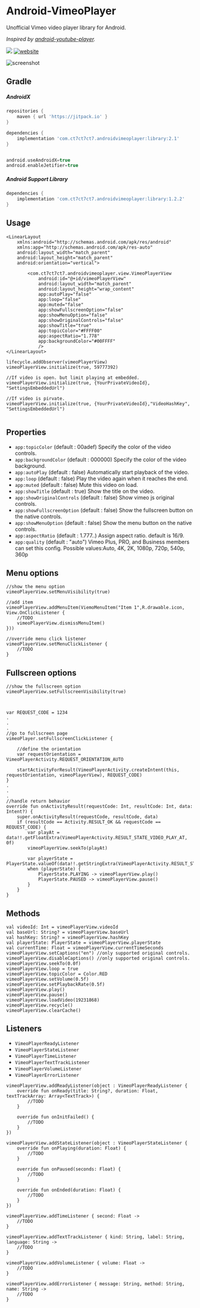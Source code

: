 # Android-VimeoPlayer
Unofficial Vimeo video player library for Android.

*Inspired by [android-youtube-player](https://github.com/PierfrancescoSoffritti/android-youtube-player).*

[![](https://api.bintray.com/packages/ct7ct7ct7/maven/AndroidVimeoPlayer/images/download.svg)](https://bintray.com/ct7ct7ct7/maven/AndroidVimeoPlayer/_latestVersion)
[![website](https://img.shields.io/badge/-website-brightgreen.svg)](https://ct7ct7ct7.github.io/Android-VimeoPlayer/)

![screenshot](/screenshot.gif)

Gradle
------------


##### AndroidX
```groovy
repositories {
    maven { url 'https://jitpack.io' }
}

dependencies {
    implementation 'com.ct7ct7ct7.androidvimeoplayer:library:2.1'
}


android.useAndroidX=true
android.enableJetifier=true
```

##### Android Support Library
```groovy
dependencies {
    implementation 'com.ct7ct7ct7.androidvimeoplayer:library:1.2.2'
}
```

Usage
------------
```
<LinearLayout
    xmlns:android="http://schemas.android.com/apk/res/android"
    xmlns:app="http://schemas.android.com/apk/res-auto"
    android:layout_width="match_parent"
    android:layout_height="match_parent"
    android:orientation="vertical">
    
        <com.ct7ct7ct7.androidvimeoplayer.view.VimeoPlayerView
            android:id="@+id/vimeoPlayerView"
            android:layout_width="match_parent"
            android:layout_height="wrap_content"
            app:autoPlay="false"
            app:loop="false"
            app:muted="false"
            app:showFullscreenOption="false"
            app:showMenuOption="false"
            app:showOriginalControls="false"
            app:showTitle="true"
            app:topicColor="#FFFF00"
            app:aspectRatio="1.778"
            app:backgroundColor="#00FFFF"
            />
</LinearLayout>
```

```
lifecycle.addObserver(vimeoPlayerView)
vimeoPlayerView.initialize(true, 59777392)

//If video is open. but limit playing at embedded.
vimeoPlayerView.initialize(true, {YourPrivateVideoId}, "SettingsEmbeddedUrl")

//If video is pirvate.
vimeoPlayerView.initialize(true, {YourPrivateVideoId},"VideoHashKey", "SettingsEmbeddedUrl")


```

Properties
------------

* `app:topicColor` (default : 00adef) Specify the color of the video controls.
* `app:backgroundColor` (default : 000000) Specify the color of the video background.
* `app:autoPlay` (default : false) Automatically start playback of the video. 
* `app:loop` (default : false) Play the video again when it reaches the end.
* `app:muted` (default : false) Mute this video on load.
* `app:showTitle` (default : true) Show the title on the video.
* `app:showOriginalControls` (default : false) Show vimeo js original controls.
* `app:showFullscreenOption` (default : false) Show the fullscreen button on the native controls.
* `app:showMenuOption` (default : false) Show the menu button on the native controls.
* `app:aspectRatio` (default : 1.777..) Assign aspect ratio. default is 16/9.
* `app:quality` (default : "auto") Vimeo Plus, PRO, and Business members can set this config. Possible values:Auto, 4K, 2K, 1080p, 720p, 540p, 360p 



Menu options
------------
```
//show the menu option
vimeoPlayerView.setMenuVisibility(true)

//add item
vimeoPlayerView.addMenuItem(ViemoMenuItem("Item 1",R.drawable.icon, View.OnClickListener {
    //TODO
    vimeoPlayerView.dismissMenuItem()
}))

//override menu click listener
vimeoPlayerView.setMenuClickListener { 
    //TODO
}
```

Fullscreen options
------------
```
//show the fullscreen option
vimeoPlayerView.setFullscreenVisibility(true)



var REQUEST_CODE = 1234
.
.
.
//go to fullscreen page
vimeoPlayer.setFullscreenClickListener {

    //define the orientation
    var requestOrientation = VimeoPlayerActivity.REQUEST_ORIENTATION_AUTO
    
    startActivityForResult(VimeoPlayerActivity.createIntent(this, requestOrientation, vimeoPlayerView), REQUEST_CODE)
}
.
.
.
//handle return behavior
override fun onActivityResult(requestCode: Int, resultCode: Int, data: Intent?) {
    super.onActivityResult(requestCode, resultCode, data)
    if (resultCode == Activity.RESULT_OK && requestCode == REQUEST_CODE) {
        var playAt = data!!.getFloatExtra(VimeoPlayerActivity.RESULT_STATE_VIDEO_PLAY_AT, 0f)
        vimeoPlayerView.seekTo(playAt)

        var playerState = PlayerState.valueOf(data!!.getStringExtra(VimeoPlayerActivity.RESULT_STATE_PLAYER_STATE))
        when (playerState) {
            PlayerState.PLAYING -> vimeoPlayerView.play()
            PlayerState.PAUSED -> vimeoPlayerView.pause()
        }
    }
}

```


Methods
------------
```
val videoId: Int = vimeoPlayerView.videoId
val baseUrl: String? = vimeoPlayerView.baseUrl
val hashKey: String? = vimeoPlayerView.hashKey
val playerState: PlayerState = vimeoPlayerView.playerState
val currentTime: Float = vimeoPlayerView.currentTimeSeconds
vimeoPlayerView.setCaptions("en") //only supported original controls.
vimeoPlayerView.disableCaptions() //only supported original controls.
vimeoPlayerView.seekTo(0.0f)
vimeoPlayerView.loop = true
vimeoPlayerView.topicColor = Color.RED
vimeoPlayerView.setVolume(0.5f)
vimeoPlayerView.setPlaybackRate(0.5f)
vimeoPlayerView.play()
vimeoPlayerView.pause()
vimeoPlayerView.loadVideo(19231868)
vimeoPlayerView.recycle()
vimeoPlayerView.clearCache()
```


Listeners
------------
* `VimeoPlayerReadyListener`
* `VimeoPlayerStateListener`
* `VimeoPlayerTimeListener`
* `VimeoPlayerTextTrackListener`
* `VimeoPlayerVolumeListener`
* `VimeoPlayerErrorListener`

```
vimeoPlayerView.addReadyListener(object : VimeoPlayerReadyListener {
    override fun onReady(title: String?, duration: Float, textTrackArray: Array<TextTrack>) {
        //TODO
    }

    override fun onInitFailed() {
        //TODO
    }
})
```

```
vimeoPlayerView.addStateListener(object : VimeoPlayerStateListener {
    override fun onPlaying(duration: Float) {
        //TODO
    }

    override fun onPaused(seconds: Float) {
        //TODO
    }

    override fun onEnded(duration: Float) {
        //TODO
    }
})
```

```
vimeoPlayerView.addTimeListener { second: Float ->
    //TODO
}
```

```
vimeoPlayerView.addTextTrackListener { kind: String, label: String, language: String ->
    //TODO
}
```

```
vimeoPlayerView.addVolumeListener { volume: Float ->
    //TODO
}
```

```
vimeoPlayerView.addErrorListener { message: String, method: String, name: String ->
    //TODO
}
```
